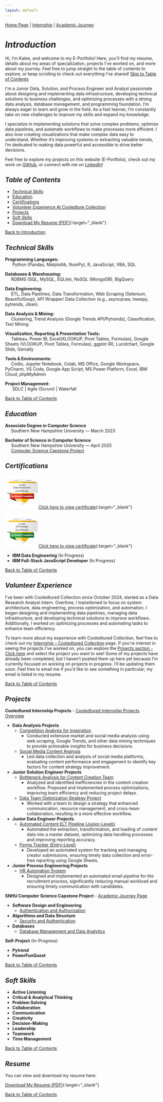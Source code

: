 ```yaml
---
layout: default
---
```

[Home Page](./) | [Internship](./cooledtured-internship.html) | [Academic Journey](./cs-capstone.html)  
# _Introduction_

Hi, I’m Kalee, and welcome to my E-Portfolio! Here, you'll find my resume, details about my areas of specialization, projects I've worked on, and more about my journey. Feel free to jump straight to the table of contents to explore, or keep scrolling to check out everything I’ve shared! [Skip to Table of Contents](#table-of-contents)

I'm a Junior Data, Solution, and Process Engineer and Analyst passionate about designing and implementing data infrastructure, developing technical solutions to business challenges, and optimizing processes with a strong data analysis, database management, and programming foundation. I’m always eager to learn and grow in the field. As a fast learner, I’m constantly take on new challenges to improve my skills and expand my knowledge.

I specialize in implementing solutions that solve complex problems, optimize data pipelines, and automate workflows to make processes more efficient. I also love creating visualizations that make complex data easy to understand. Whether it’s improving systems or extracting valuable trends, I’m dedicated to making data powerful and accessible to drive better decisions.

Feel free to explore my projects on this website (E-Portfolio), check out my work on [GitHub](https://github.com/Kalee914), or connect with me on [LinkedIn](https://www.linkedin.com/in/kalee-l-566433184/)! 

## _Table of Contents_
- [Technical Skills](#technical-skills)
- [Education](#education)
- [Certifications](#certifications)
- [Volunteer Experience At Cooledture Collection](#volunteer-experience)
- [Projects](#projects)
- [Soft Skills](#soft-skills)
- [Download My Resume (PDF)](assets/Kalee_Li_2025_Resume_(Watermarked).pdf){:target="_blank"}

[Back to Introduction](#introduction)

## _Technical Skills_

**Programming Languages:**  
&nbsp;&nbsp;&nbsp;&nbsp;&nbsp; Python (Pandas, Matplotlib, NumPy), R, JavaScript, VBA, SQL

**Databases & Warehousing:**  
&nbsp;&nbsp;&nbsp;&nbsp;&nbsp;RDBMS (SQL, MySQL, SQLite), NoSQL (MongoDB), BigQuery  

**Data Engineering:**  
&nbsp;&nbsp;&nbsp;&nbsp;&nbsp;ETL, Data Pipelines, Data Transformation, Web Scraping (Selenium, BeautifulSoup), API Wrapper/ Data Collection (e.g., asyncpraw, tweepy, pytrends, Jikan). 

**Data Analysis & Mining:**  
&nbsp;&nbsp;&nbsp;&nbsp;&nbsp;Clustering, Trend Analysis (Google Trends API/Pytrends), Classification, Text Mining  

**Visualization, Reporting & Presentation Tools:**  
&nbsp;&nbsp;&nbsp;&nbsp;&nbsp;Tableau, Power BI, Excel(XLOOKUP, Pivot Tables, Formulas), Google Sheets (VLOOKUP, Pivot Tables, Formulas), ggplot (R), Lucidchart, Google Slide, Genially  

**Tools & Environments:**  
&nbsp;&nbsp;&nbsp;&nbsp;&nbsp;Codio, Jupyter Notebook, Colab, MS Office, Google Workspace, PyCharm, VS Code, Google App Script, MS Power Platform, Excel, IBM Cloud, phpMyAdmin

**Project Management:**  
&nbsp;&nbsp;&nbsp;&nbsp;&nbsp; SDLC | Agile (Scrum) | Waterfall  

[Back to Table of Contents](#table-of-contents)

## _Education_

**Associate Degree in Computer Science**  
&nbsp;&nbsp;&nbsp;&nbsp;&nbsp;Southern New Hampshire University — March 2023  

**Bachelor of Science in Computer Science**  
&nbsp;&nbsp;&nbsp;&nbsp;&nbsp;Southern New Hampshire University — April 2025  
&nbsp;&nbsp;&nbsp;&nbsp;&nbsp;[Computer Science Capstone Project](./cs-capstone.html)  

## _Certifications_  

![Google Data Analytics Professional Certificate](assets/img/google-data-analystic-cert-small.png)[Click here to view certificate](https://coursera.org/share/ba9fb6984954d1f7f568b757fae57747){:target="_blank"}  

![Google UX Design Professional Certificate](assets/img/google-ux-design-professional-cert-small.png)[Click here to view certificate](https://coursera.org/share/1c6a7f20e76947b027bacb0d5b7d0a84){:target="_blank"}  

- **IBM Data Engineering** (In Progress)  
- **IBM Full-Stack JavaScript Developer** (In Progress)  

[Back to Table of Contents](#table-of-contents)

## _Volunteer Experience_  

I've been with Cooledtured Collection since October 2024, started as a Data Research Analyst intern. Overtime, I transitioned to focus on system architecture, data engineering, process optimization, and automation. I began designing and implementing data pipelines, managing data infrastructure, and developing technical solutions to improve workflows. Additionally, I worked on optimizing processes and automating tasks to enhance team efficiency.

To learn more about my experience with Cooledtured Collection, feel free to check out my [Internship – Cooledtured Collection](./cooledtured-internship.html) page. If you're interest in seeing the projects I’ve worked on, you can explore the [Projects section - Click here](#projects) and select the project you want to see! Some of my projects have already been completed, but I haven’t pushed them up here yet because I’m currently focused on working on projects in progress. I’ll be updating them soon. Feel free to email me if you’d like to see something in particular; my email is listed in my resume.

  
[Back to Table of Contents](#table-of-contents)

## _Projects_  
**Cooledtured Internship Projects** - [Cooledtured Internship Projects Overview](./cooledtured-internship.html)  
- **Data Analysis Projects** 
    - [Competition Analysis for Inspiration](./cooledtured-internship.html#competition-analysis-for-inspiration-boxlunch)
        - Conducted extensive market and social media analysis using web scraping, Google Trends, and other data mining techniques to provide actionable insights for business decisions.  
    - [Social Media Content Analysis](./cooledtured-internship.html#social-media-insight-and-content-analysis)
        - Led data collection and analysis of social media platforms, evaluating content performance and engagement to identify key factors for content strategy improvement.        
- **Junior Solution Engineer Projects**  
    - [Bottleneck Analysis for Content Creation Team](./cooledtured-internship.html#bottleneck-analysis-for-content-creation-team)
        - Analyzed and identified inefficiencies in the content creation workflow. Proposed and implemented process optimizations, improving team efficiency and reducing project delays.
    - [Data Team Optimization Strategy Project](./cooledtured-internship.html#data-team-optimization-strategy-project)
        - Worked with a team to design a strategy that enhanced communication, resource management, and cross-team collaboration, resulting in a more effective workflow.  
- **Junior Data Engineer Projects**  
    - [Automated Content ELT Pipeline (Junior-Level))](./cooledtured-internship.html#automated-content-elt-pipeline)
        - Automated the extraction, transformation, and loading of content data into a master dataset, optimizing data handling processes and improving reporting accuracy.
    - [Forms Tracker (Entry-Level)](./cooledtured-internship.html#forms-tracker)
        - Developed an automated system for tracking and managing creator submissions, ensuring timely data collection and error-free reporting using Google Sheets.
- **Junior Process Engineering Projects**
    - [HR Automation System](./cooledtured-internship.html#hr-automation-system-internship-recruitment-system)
        - Designed and implemented an automated email pipeline for the recruitment process, significantly reducing manual workload and ensuring timely communication with candidates.  

**SNHU Computer Science Capstone Project** - [Academic Journey Page](./cs-capstone.html)
- **Software Design and Engineering**
    - [Authentication and Authorization](./cs-capstone.html#enhancement-1-software-design-and-engineering)  
- **Algorithms and Data Structure**
    - [Security and Authentication](./cs-capstone.html#enhancement-2-algorithms-and-data-structure)  
- **Databases** 
    - [Database Management and Data Analytics](./cs-capstone.html#enhancement-3-databases)

**Self-Project** (In-Progress)
- **Pytrend**
- **PowerFunQuest**


[Back to Table of Contents](#table-of-contents)

## _Soft Skills_  

- **Active Listening**
- **Critical & Analytical Thinking**
- **Problem Solving**
- **Collaboration**
- **Communication**
- **Creativity**
- **Decision-Making**
- **Leadership**
- **Teamwork**
- **Time Management** 

[Back to Table of Contents](#table-of-contents)

## _Resume_  
You can view and download my resume here:  

[Download My Resume (PDF)](assets/Kalee_Li_2025_Resume_(Watermarked).pdf){:target="_blank"}

[Back to Table of Contents](#table-of-contents)